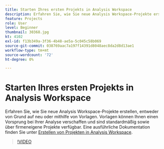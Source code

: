 ```yaml
---
title: Starten Ihres ersten Projekts in Analysis Workspace
description: Erfahren Sie, wie Sie neue Analysis Workspace-Projekte erstellen, entweder von Grund auf neu oder mithilfe von Vorlagen.
feature: Projects
role: User
level: Beginner
thumbnail: 30368.jpg
kt: 4102
exl-id: f13b349a-3f36-4b48-ae5a-5c045c58b069
source-git-commit: 038769aac7a197f14391d8048aec8da2d8d13ae1
workflow-type: tm+mt
source-wordcount: '72'
ht-degree: 0%

---
```


# Starten Ihres ersten Projekts in Analysis Workspace

Erfahren Sie, wie Sie neue Analysis Workspace-Projekte erstellen, entweder von Grund auf neu oder mithilfe von Vorlagen. Vorlagen können Ihnen einen Vorsprung bei Ihrer Analyse verschaffen und sind standardmäßig sowie über firmeneigene Projekte verfügbar. Eine ausführliche Dokumentation finden Sie unter [Erstellen von Projekten in Analysis Workspace](https://experienceleague.adobe.com/en/docs/analytics/analyze/analysis-workspace/build-workspace-project/create-projects).

>[!VIDEO](https://video.tv.adobe.com/v/30368/?quality=12&learn=on)

